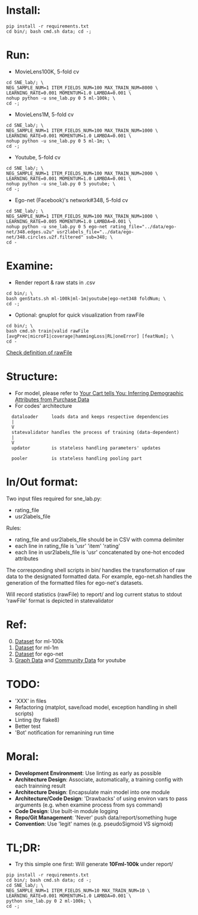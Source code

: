 # Install:
```
pip install -r requirements.txt
cd bin/; bash cmd.sh data; cd -;
```

# Run:
- MovieLens100K, 5-fold cv
```
cd SNE_lab/; \
NEG_SAMPLE_NUM=1 ITEM_FIELDS_NUM=100 MAX_TRAIN_NUM=8000 \
LEARNING_RATE=0.001 MOMENTUM=1.0 LAMBDA=0.001 \
nohup python -u sne_lab.py 0 5 ml-100k; \
cd -;
```

- MovieLens1M, 5-fold cv
```
cd SNE_lab/; \
NEG_SAMPLE_NUM=1 ITEM_FIELDS_NUM=100 MAX_TRAIN_NUM=1000 \
LEARNING_RATE=0.001 MOMENTUM=1.0 LAMBDA=0.001 \
nohup python -u sne_lab.py 0 5 ml-1m; \
cd -;
```

- Youtube, 5-fold cv
```
cd SNE_lab/; \
NEG_SAMPLE_NUM=1 ITEM_FIELDS_NUM=100 MAX_TRAIN_NUM=2000 \
LEARNING_RATE=0.001 MOMENTUM=1.0 LAMBDA=0.001 \
nohup python -u sne_lab.py 0 5 youtube; \
cd -;
```

- Ego-net (Facebook)'s network#348, 5-fold cv
```
cd SNE_lab/; \
NEG_SAMPLE_NUM=1 ITEM_FIELDS_NUM=100 MAX_TRAIN_NUM=1000 \
LEARNING_RATE=0.005 MOMENTUM=1.0 LAMBDA=0.001 \
nohup python -u sne_lab.py 0 5 ego-net rating_file="../data/ego-net/348.edges.u2u" usr2labels_file="../data/ego-net/348.circles.u2f.filtered" sub=348; \
cd -
```

# Examine:
- Render report & raw stats in .csv
```
cd bin/; \
bash genStats.sh ml-100k|ml-1m|youtube|ego-net348 foldNum; \
cd -;
```
- Optional: gnuplot for quick visualization from rawFile
```
cd bin/; \
bash cmd.sh train|valid rawFile [avgPrec|microF1|coverage|hammingLoss|RL|oneError] [featNum]; \
cd -
```
[Check definition of rawFile](https://github.com/LplusKira/SNE_lab#inout-format)

# Structure:
- For model, please refer to [Your Cart tells You: Inferring Demographic Attributes from Purchase Data](https://github.com/LplusKira/SNE_lab/blob/master/doc/WSDM2016_wang.pdf)
- For codes' architecture
```
  dataloader     loads data and keeps respective dependencies
  |
  V
  statevalidator handles the process of training (data-dependent)
  |
  V
  updator        is stateless handling parameters' updates

  pooler         is stateless handling pooling part
```

# In/Out format:
Two input files required for sne_lab.py:
- rating_file
- usr2labels_file

Rules:
- rating_file and usr2labels_file should be in CSV with comma delimiter
- each line in rating_file is 'usr' 'item' 'rating'
- each line in usr2labels_file is 'usr' concatenated by one-hot encoded attributes

The corresponding shell scripts in bin/ handles the transformation of raw data to the designated formatted data. For example, ego-net.sh handles the generation of the formatted files for ego-net's datasets.

Will record statistics (rawFile) to report/ and log current status to stdout
'rawFile' format is depicted in statevalidator

# Ref:
0. [Dataset](http://files.grouplens.org/datasets/movielens/ml-100k.zip) for ml-100k
1. [Dataset](http://files.grouplens.org/datasets/movielens/ml-1m.zip) for ml-1m
2. [Dataset](http://snap.stanford.edu/data/facebook.tar.gz) for ego-net
3. [Graph Data](http://snap.stanford.edu/data/bigdata/communities/com-youtube.ungraph.txt.gz) and [Community Data](http://snap.stanford.edu/data/bigdata/communities/com-youtube.all.cmty.txt.gz) for youtube

# TODO:
- 'XXX' in files
- Refactoring (matplot, save/load model, exception handling in shell scripts)
- Linting (by flake8)
- Better test
- 'Bot' notification for remanining run time

# Moral:
- __Development Environment__: Use linting as early as possible
- __Architecture Design__: Associate, automatically, a training config with each trainning result
- __Architecture Design__: Encapsulate main model into one module
- __Architecture/Code Design__: 'Drawbacks' of using environ vars to pass arguments (e.g. when examine process from sys command)
- __Code Design__: Use built-in module logging
- __Repo/Git Management__: 'Never' push data/report/something huge
- __Convention__: Use 'legit' names (e.g. pseudoSigmoid VS sigmoid) 

# TL;DR:
- Try this simple one first: Will generate __10Fml-100k__ under report/
```
pip install -r requirements.txt
cd bin/; bash cmd.sh data; cd -;
cd SNE_lab/; \
NEG_SAMPLE_NUM=1 ITEM_FIELDS_NUM=10 MAX_TRAIN_NUM=10 \
LEARNING_RATE=0.001 MOMENTUM=1.0 LAMBDA=0.001 \
python sne_lab.py 0 2 ml-100k; \
cd -;
```

